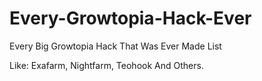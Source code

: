 # Every-Growtopia-Hack-Ever

Every Big Growtopia Hack That Was Ever Made List

Like: Exafarm, Nightfarm, Teohook And Others.
